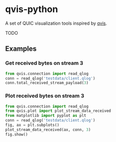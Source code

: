 # qvis-python

A set of QUIC visualization tools inspired by [qvis](https://github.com/quiclog/qvis).

TODO

## Examples

### Get received bytes on stream 3

```python
from qvis.connection import read_qlog
conn = read_qlog('testdata/client.qlog')
conn.total_received_stream_payload(3)
```

### Plot received bytes on stream 3

```python
from qvis.connection import read_qlog
from qvis.plot import plot_stream_data_received
from matplotlib import pyplot as plt
conn = read_qlog('testdata/client.qlog')
fig, ax = plt.subplots()
plot_stream_data_received(ax, conn, 3)
fig.show()
```